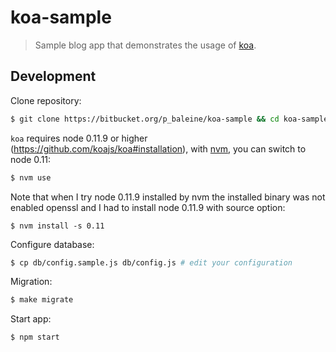 # koa-sample

> Sample blog app that demonstrates the usage of [koa](https://github.com/koajs/koa).

## Development

Clone repository:

```bash
$ git clone https://bitbucket.org/p_baleine/koa-sample && cd koa-sample
```

`koa` requires node 0.11.9 or higher (https://github.com/koajs/koa#installation), with [nvm](https://github.com/creationix/nvm), you can switch to node 0.11:

```bash
$ nvm use
```

Note that when I try node 0.11.9 installed by nvm the installed binary was not enabled openssl and I had to install node 0.11.9 with source option:

```
$ nvm install -s 0.11
```

Configure database:

```bash
$ cp db/config.sample.js db/config.js # edit your configuration
```

Migration:

```bash
$ make migrate
```

Start app:

```bash
$ npm start
```
